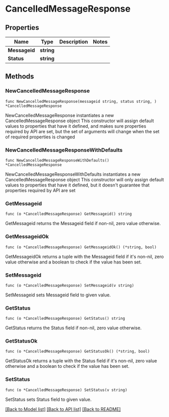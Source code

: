# CancelledMessageResponse

## Properties

Name | Type | Description | Notes
------------ | ------------- | ------------- | -------------
**Messageid** | **string** |  | 
**Status** | **string** |  | 

## Methods

### NewCancelledMessageResponse

`func NewCancelledMessageResponse(messageid string, status string, ) *CancelledMessageResponse`

NewCancelledMessageResponse instantiates a new CancelledMessageResponse object
This constructor will assign default values to properties that have it defined,
and makes sure properties required by API are set, but the set of arguments
will change when the set of required properties is changed

### NewCancelledMessageResponseWithDefaults

`func NewCancelledMessageResponseWithDefaults() *CancelledMessageResponse`

NewCancelledMessageResponseWithDefaults instantiates a new CancelledMessageResponse object
This constructor will only assign default values to properties that have it defined,
but it doesn't guarantee that properties required by API are set

### GetMessageid

`func (o *CancelledMessageResponse) GetMessageid() string`

GetMessageid returns the Messageid field if non-nil, zero value otherwise.

### GetMessageidOk

`func (o *CancelledMessageResponse) GetMessageidOk() (*string, bool)`

GetMessageidOk returns a tuple with the Messageid field if it's non-nil, zero value otherwise
and a boolean to check if the value has been set.

### SetMessageid

`func (o *CancelledMessageResponse) SetMessageid(v string)`

SetMessageid sets Messageid field to given value.


### GetStatus

`func (o *CancelledMessageResponse) GetStatus() string`

GetStatus returns the Status field if non-nil, zero value otherwise.

### GetStatusOk

`func (o *CancelledMessageResponse) GetStatusOk() (*string, bool)`

GetStatusOk returns a tuple with the Status field if it's non-nil, zero value otherwise
and a boolean to check if the value has been set.

### SetStatus

`func (o *CancelledMessageResponse) SetStatus(v string)`

SetStatus sets Status field to given value.



[[Back to Model list]](../README.md#documentation-for-models) [[Back to API list]](../README.md#documentation-for-api-endpoints) [[Back to README]](../README.md)


